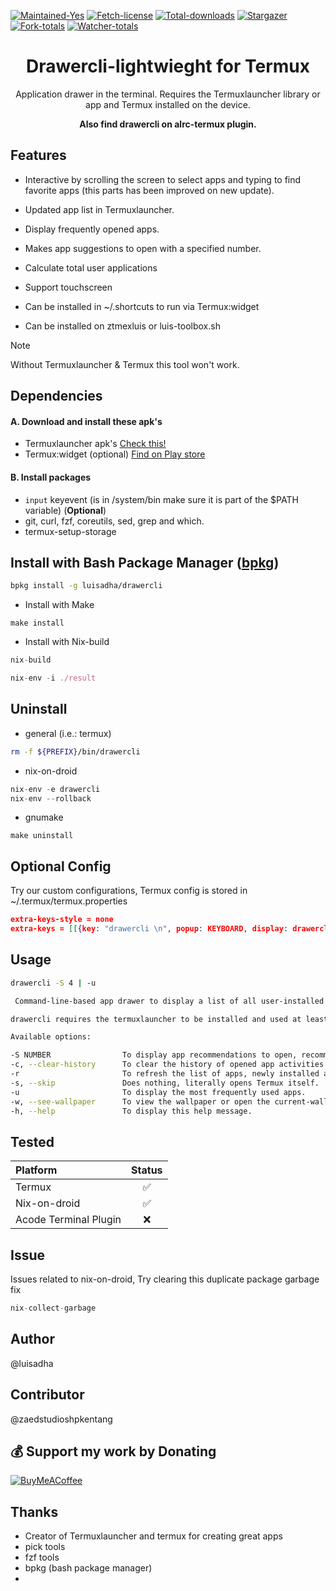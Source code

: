 <!-- [![Please don't upload to GitHub](https://nogithub.codeberg.page/badge.svg)](https://nogithub.codeberg.page)
[![Made with Bash](https://img.shields.io/badge/Made%20with-Bash-1f425f.svg)](https://img.shields.io/badge/Made%20with-Bash-1f425f.svg) -->

[![Maintained-Yes](https://img.shields.io/badge/Maintained%3F-yes-green.svg)](https://img.shields.io/badge/Maintained%3F-yes-green.svg) 
[![Fetch-license](https://img.shields.io/github/license/luisadha/drawercli.svg)](https://img.shields.io/github/license/luisadha/drawercli.svg)
[![Total-downloads](https://img.shields.io/github/downloads/luisadha/drawercli/total.svg)](https://img.shields.io/github/downloads/luisadha/drawercli/total.svg)
[![Stargazer](https://img.shields.io/github/stars/luisadha/drawercli.svg)](https://img.shields.io/github/stars/luisadha/drawercli.svg)
[![Fork-totals](https://img.shields.io/github/forks/luisadha/drawercli.svg)](https://img.shields.io/github/forks/luisadha/drawercli.svg)
[![Watcher-totals](https://img.shields.io/github/watchers/luisadha/drawercli.svg)](https://img.shields.io/github/watchers/luisadha/drawercli.svg)



<h1 align="center">Drawercli-lightwieght for Termux</h1>

<p align="center">Application drawer in the terminal. Requires the Termuxlauncher library or app and Termux installed on the device.</p>


<p align="center"><b>Also find drawercli on alrc-termux plugin.</b></p>


## Features

- Interactive by scrolling the screen to select apps and typing to find favorite apps (this parts has been improved on new update).

- Updated app list in Termuxlauncher.

- Display frequently opened apps.

- Makes app suggestions to open with a specified number.

- Calculate total user applications

- Support touchscreen

- Can be installed in ~/.shortcuts to run via Termux:widget

- Can be installed on ztmexluis or luis-toolbox.sh

> [!NOTE]
> Without Termuxlauncher & Termux this tool won't work.

## Dependencies
#### A. Download and install these apk's
* Termuxlauncher apk's [Check this!](https://github.com/amsitlab/termuxlauncher/releases)
* Termux:widget (optional) [Find on Play store](https://play.google.com/store/apps/details?id=com.termux.widget)
    <!-- * ~pkg install termux-api (https://wiki.termux.com/wiki/Termux:API)~
  * ~pkg install pick (https://github.com/mptre/pick)~ -->
#### B. Install packages
* ```input``` keyevent (is in /system/bin make sure it is part of the $PATH variable) (**Optional**)
* git, curl, fzf, coreutils, sed, grep and which.
* termux-setup-storage


## Install with Bash Package Manager ([bpkg](https://bpkg.sh/bpkg/))

```sh
bpkg install -g luisadha/drawercli
```

<!-- ```sh
curl -fSsl "https://github.com/luisadha/drawercli/blob/v1.2.1-lightwieght/drawercli-lightweight.sh" -o ~/.local/bin/drawercli && chmod +x ~/.local/bin/drawercli
``` -->
* Install with Make

```make
make install
```

* Install with Nix-build

```nix
nix-build
```
```nix
nix-env -i ./result
```

## Uninstall

- general (i.e.: termux)

```sh
rm -f ${PREFIX}/bin/drawercli
```
- nix-on-droid

```nix
nix-env -e drawercli
nix-env --rollback
```

- gnumake

```make
make uninstall
```
## Optional Config
Try our custom configurations, Termux config is stored in ~/.termux/termux.properties

```json
extra-keys-style = none
extra-keys = [[{key: "drawercli \n", popup: KEYBOARD, display: drawercli}]]
```
## Usage

```sh
drawercli -S 4 | -u

 Command-line-based app drawer to display a list of all user-installed apps on the device and many other features.

drawercli requires the termuxlauncher to be installed and used at least once to use this tool.

Available options:

-S NUMBER                To display app recommendations to open, recommendations will be displayed according to the given number.
-c, --clear-history      To clear the history of opened app activities.
-r                       To refresh the list of apps, newly installed apps will be displayed after the refresh.
-s, --skip               Does nothing, literally opens Termux itself.
-u                       To display the most frequently used apps.
-w, --see-wallpaper      To view the wallpaper or open the current-wallpaper app.
-h, --help               To display this help message.
```
## Tested
| Platform | Status |
| :---------------- | :------: | 
| Termux | ✅ | 
| Nix-on-droid | ✅ |
| Acode Terminal Plugin | ❌ |

## Issue

Issues related to nix-on-droid, Try clearing this duplicate package garbage fix

```nix
nix-collect-garbage
```
## Author

@luisadha 

## Contributor

@zaedstudioshpkentang

## 💰 Support my work by Donating
 
[![BuyMeACoffee](https://img.shields.io/badge/Buy%20Me%20a%20Coffee-ffdd00?style=for-the-badge&logo=buy-me-a-coffee&logoColor=black)](https://www.buymeacoffee.com/luisadha) 

## Thanks

- Creator of Termuxlauncher and termux for creating great apps
- pick tools
- fzf tools
- bpkg (bash package manager)
- 

